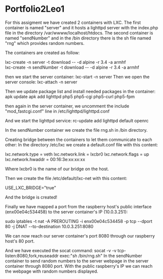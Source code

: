 # Portfolio2Leo1

For this assigment we have created 2 containers with LXC.
The first container is named "server" and it hosts a lighttpd server with the index.php file in the directory /var/wwww/localhost/htdocs.
The second container is named "sendNumber" and in the /bin directory there is the sh file named "rng" which provides random numbers.

The containers are created as follow:

lxc-create -n server -t download -- -d alpine -r 3.4 -a armhf<br/>
lxc-create -n sendNumber -t download -- -d alpine -r 3.4 -a armhf

then we start the server container:
lxc-start -n server
Then we open the server console:
lxc-attach -n server

Then we update package list and install needed packages in the container:
apk update
apk add lighttpd php5 php5-cgi php5-curl php5-fpm

then again in the server container, we  uncomment the include "mod_fastcgi.conf" line in /etc/lighttpd/lighttpd.conf

And we start the lighttpd service:
rc-update add lighttpd default
openrc

In the sendNumber container we create the file rng.sh in /bin directory.

Creating bridge between the containers to let them communicate to each other:
 In the directory /etc/lxc we create a default.conf file with this content:
 
lxc.network.type = veth
lxc.network.link = lxcbr0
lxc.network.flags = up
lxc.network.hwaddr = 00:16:3e:xx:xx:xx

Where lxcbr0 is the name of our bridge on the host.

Then we create the file /etc/default/lxc-net with this content:

USE_LXC_BRIDGE="true"

And the bridge is created!

Finally we have mapped a port from the raspberry host's public interface (enx00e04c534458) to the server container's IP (10.0.3.251):

sudo iptables -t nat -A PREROUTING -i enx00e04c534458 -p tcp --dport 80 -j DNAT --to-destination 10.0.3.251:8080

We can now reach our server container's port 8080 through our raspberry host's 80 port.

And we have executed the socat command:
socat -v -v tcp-listen:8080,fork,reuseaddr exec:"sh /bin/rng.sh"
In the sendNumber container to send random numbers to the server webpage in the server container through 8080 port.
With the public raspberry's IP we can reach the webpage with random numbers displayed.

